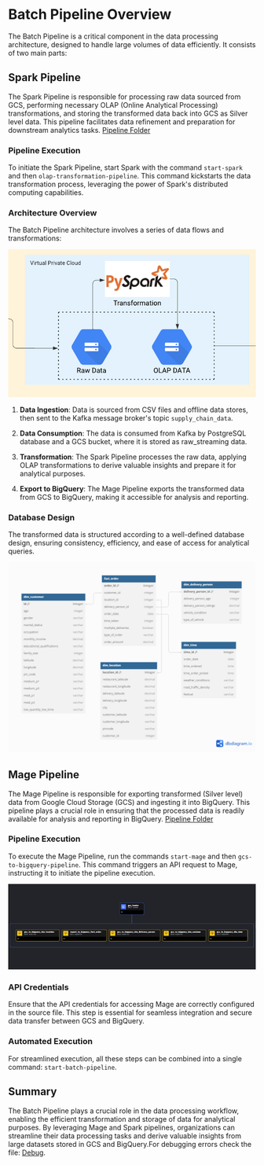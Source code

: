 # Batch Pipeline Overview

The Batch Pipeline is a critical component in the data processing architecture, designed to handle large volumes of data efficiently. It consists of two main parts:

## Spark Pipeline

The Spark Pipeline is responsible for processing raw data sourced from GCS, performing necessary OLAP (Online Analytical Processing) transformations, and storing the transformed data back into GCS as Silver level data. This pipeline facilitates data refinement and preparation for downstream analytics tasks. [Pipeline Folder](./export_to_gcs/)


### Pipeline Execution
To initiate the Spark Pipeline, start Spark with the command `start-spark` and then `olap-transformation-pipeline`. This command kickstarts the data transformation process, leveraging the power of Spark's distributed computing capabilities.

### Architecture Overview
The Batch Pipeline architecture involves a series of data flows and transformations:

![Spark_batch_pipeline](../images/spark_batch.png)

1. **Data Ingestion**: Data is sourced from CSV files and offline data stores, then sent to the Kafka message broker's topic `supply_chain_data`.
  
2. **Data Consumption**: The data is consumed from Kafka by PostgreSQL database and a GCS bucket, where it is stored as raw_streaming data.

3. **Transformation**: The Spark Pipeline processes the raw data, applying OLAP transformations to derive valuable insights and prepare it for analytical purposes.

4. **Export to BigQuery**: The Mage Pipeline exports the transformed data from GCS to BigQuery, making it accessible for analysis and reporting.

### Database Design
The transformed data is structured according to a well-defined database design, ensuring consistency, efficiency, and ease of access for analytical queries.

![olap_database](../images/olap_diagram.png)

## Mage Pipeline

The Mage Pipeline is responsible for exporting transformed (Silver level) data from Google Cloud Storage (GCS) and ingesting it into BigQuery. This pipeline plays a crucial role in ensuring that the processed data is readily available for analysis and reporting in BigQuery.
[Pipeline Folder](./export_to_big_query/)

### Pipeline Execution
To execute the Mage Pipeline, run the commands `start-mage` and then `gcs-to-bigquery-pipeline`. This command triggers an API request to Mage, instructing it to initiate the pipeline execution.

![Tree_diagram](../images/batch_pipeline_tree.png)

### API Credentials
Ensure that the API credentials for accessing Mage are correctly configured in the source file. This step is essential for seamless integration and secure data transfer between GCS and BigQuery.

### Automated Execution
For streamlined execution, all these steps can be combined into a single command: `start-batch-pipeline`.

## Summary
The Batch Pipeline plays a crucial role in the data processing workflow, enabling the efficient transformation and storage of data for analytical purposes. By leveraging Mage and Spark pipelines, organizations can streamline their data processing tasks and derive valuable insights from large datasets stored in GCS and BigQuery.For debugging errors check the file: [Debug](../debug.md).